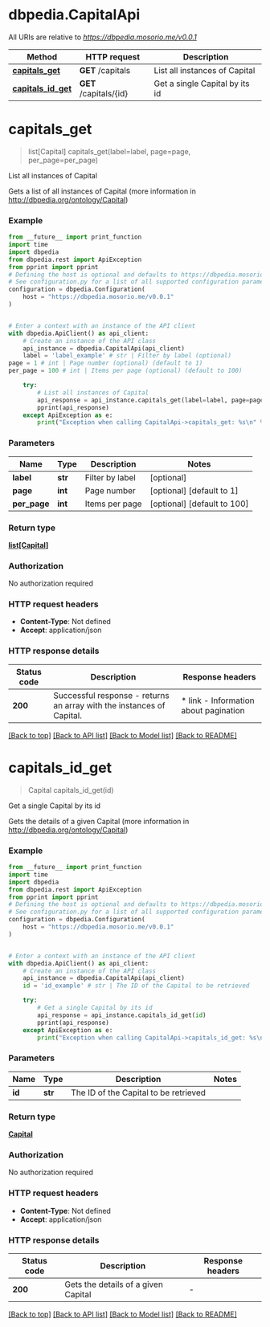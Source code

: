 # dbpedia.CapitalApi

All URIs are relative to *https://dbpedia.mosorio.me/v0.0.1*

Method | HTTP request | Description
------------- | ------------- | -------------
[**capitals_get**](CapitalApi.md#capitals_get) | **GET** /capitals | List all instances of Capital
[**capitals_id_get**](CapitalApi.md#capitals_id_get) | **GET** /capitals/{id} | Get a single Capital by its id


# **capitals_get**
> list[Capital] capitals_get(label=label, page=page, per_page=per_page)

List all instances of Capital

Gets a list of all instances of Capital (more information in http://dbpedia.org/ontology/Capital)

### Example

```python
from __future__ import print_function
import time
import dbpedia
from dbpedia.rest import ApiException
from pprint import pprint
# Defining the host is optional and defaults to https://dbpedia.mosorio.me/v0.0.1
# See configuration.py for a list of all supported configuration parameters.
configuration = dbpedia.Configuration(
    host = "https://dbpedia.mosorio.me/v0.0.1"
)


# Enter a context with an instance of the API client
with dbpedia.ApiClient() as api_client:
    # Create an instance of the API class
    api_instance = dbpedia.CapitalApi(api_client)
    label = 'label_example' # str | Filter by label (optional)
page = 1 # int | Page number (optional) (default to 1)
per_page = 100 # int | Items per page (optional) (default to 100)

    try:
        # List all instances of Capital
        api_response = api_instance.capitals_get(label=label, page=page, per_page=per_page)
        pprint(api_response)
    except ApiException as e:
        print("Exception when calling CapitalApi->capitals_get: %s\n" % e)
```

### Parameters

Name | Type | Description  | Notes
------------- | ------------- | ------------- | -------------
 **label** | **str**| Filter by label | [optional] 
 **page** | **int**| Page number | [optional] [default to 1]
 **per_page** | **int**| Items per page | [optional] [default to 100]

### Return type

[**list[Capital]**](Capital.md)

### Authorization

No authorization required

### HTTP request headers

 - **Content-Type**: Not defined
 - **Accept**: application/json

### HTTP response details
| Status code | Description | Response headers |
|-------------|-------------|------------------|
**200** | Successful response - returns an array with the instances of Capital. |  * link - Information about pagination <br>  |

[[Back to top]](#) [[Back to API list]](../README.md#documentation-for-api-endpoints) [[Back to Model list]](../README.md#documentation-for-models) [[Back to README]](../README.md)

# **capitals_id_get**
> Capital capitals_id_get(id)

Get a single Capital by its id

Gets the details of a given Capital (more information in http://dbpedia.org/ontology/Capital)

### Example

```python
from __future__ import print_function
import time
import dbpedia
from dbpedia.rest import ApiException
from pprint import pprint
# Defining the host is optional and defaults to https://dbpedia.mosorio.me/v0.0.1
# See configuration.py for a list of all supported configuration parameters.
configuration = dbpedia.Configuration(
    host = "https://dbpedia.mosorio.me/v0.0.1"
)


# Enter a context with an instance of the API client
with dbpedia.ApiClient() as api_client:
    # Create an instance of the API class
    api_instance = dbpedia.CapitalApi(api_client)
    id = 'id_example' # str | The ID of the Capital to be retrieved

    try:
        # Get a single Capital by its id
        api_response = api_instance.capitals_id_get(id)
        pprint(api_response)
    except ApiException as e:
        print("Exception when calling CapitalApi->capitals_id_get: %s\n" % e)
```

### Parameters

Name | Type | Description  | Notes
------------- | ------------- | ------------- | -------------
 **id** | **str**| The ID of the Capital to be retrieved | 

### Return type

[**Capital**](Capital.md)

### Authorization

No authorization required

### HTTP request headers

 - **Content-Type**: Not defined
 - **Accept**: application/json

### HTTP response details
| Status code | Description | Response headers |
|-------------|-------------|------------------|
**200** | Gets the details of a given Capital |  -  |

[[Back to top]](#) [[Back to API list]](../README.md#documentation-for-api-endpoints) [[Back to Model list]](../README.md#documentation-for-models) [[Back to README]](../README.md)

